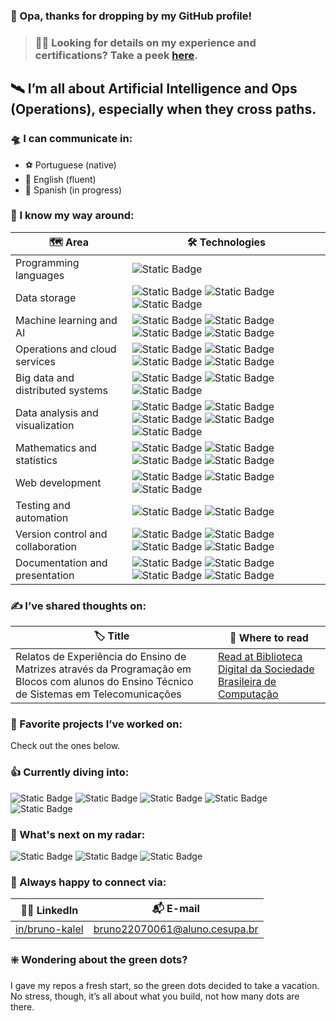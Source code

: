 ### 👋 Opa, thanks for dropping by my GitHub profile!

> ### 👨‍🚀 Looking for details on my experience and certifications? Take a peek [here](https://www.linkedin.com/in/bruno-kalel/details/experience/).

## 🛰️ I’m all about Artificial Intelligence and Ops (Operations), especially when they cross paths.

### 🛸 I can communicate in:
- ⚽️ Portuguese (native)
- 🦅 English (fluent)
- 🪭 Spanish (in progress)

### 🚀 I know my way around:
| 🗺️ Area | 🛠️ Technologies |
| - | - |
| Programming languages | ![Static Badge](https://img.shields.io/badge/python-%23ffffff?style=for-the-badge&logo=python&logoColor=white&labelColor=%233776AB) |
| Data storage | ![Static Badge](https://img.shields.io/badge/postgresql-%23ffffff?style=for-the-badge&logo=postgresql&logoColor=white&labelColor=%234169E1) ![Static Badge](https://img.shields.io/badge/mongodb-%23ffffff?style=for-the-badge&logo=mongodb&logoColor=white&labelColor=%2347A248) ![Static Badge](https://img.shields.io/badge/sqlalchemy-%23ffffff?style=for-the-badge&logo=sqlalchemy&logoColor=white&labelColor=%23D71F00) |
| Machine learning and AI | ![Static Badge](https://img.shields.io/badge/scikit--learn-%23ffffff?style=for-the-badge&logo=scikitlearn&logoColor=white&labelColor=%23F7931E) ![Static Badge](https://img.shields.io/badge/keras-%23ffffff?style=for-the-badge&logo=keras&logoColor=white&labelColor=%23D00000) ![Static Badge](https://img.shields.io/badge/tensorflow-%23ffffff?style=for-the-badge&logo=tensorflow&logoColor=white&labelColor=%23FF6F00) ![Static Badge](https://img.shields.io/badge/opencv-%23ffffff?style=for-the-badge&logo=opencv&logoColor=white&labelColor=%235C3EE8) |
| Operations and cloud services | ![Static Badge](https://img.shields.io/badge/docker-%23ffffff?style=for-the-badge&logo=docker&logoColor=white&labelColor=%232496ED) ![Static Badge](https://img.shields.io/badge/microsoft%20azure-%23ffffff?style=for-the-badge) ![Static Badge](https://img.shields.io/badge/amazon%20web%20services-%23ffffff?style=for-the-badge&logo=amazonwebservices&logoColor=white&labelColor=%23232F3E) ![Static Badge](https://img.shields.io/badge/apache%20airflow-%23ffffff?style=for-the-badge&logo=apacheairflow&logoColor=white&labelColor=%23017CEE) |
| Big data and distributed systems | ![Static Badge](https://img.shields.io/badge/databricks-%23ffffff?style=for-the-badge&logo=databricks&logoColor=white&labelColor=%23FF3621) ![Static Badge](https://img.shields.io/badge/apache%20spark-%23ffffff?style=for-the-badge&logo=apachespark&logoColor=white&labelColor=%23E25A1C) ![Static Badge](https://img.shields.io/badge/apache%20parquet-%23ffffff?style=for-the-badge&logo=apacheparquet&logoColor=white&labelColor=%2350ABF1) |
| Data analysis and visualization | ![Static Badge](https://img.shields.io/badge/pandas-%23ffffff?style=for-the-badge&logo=pandas&logoColor=white&labelColor=%23150458) ![Static Badge](https://img.shields.io/badge/geopandas-%23ffffff?style=for-the-badge&logo=geopandas&logoColor=white&labelColor=%23139C5A) ![Static Badge](https://img.shields.io/badge/matplotlib-%23ffffff?style=for-the-badge) ![Static Badge](https://img.shields.io/badge/seaborn-%23ffffff?style=for-the-badge) ![Static Badge](https://img.shields.io/badge/plotly-%23ffffff?style=for-the-badge&logo=plotly&logoColor=white&labelColor=%233F4F75) |
| Mathematics and statistics | ![Static Badge](https://img.shields.io/badge/numpy-%23ffffff?style=for-the-badge&logo=numpy&logoColor=white&labelColor=%23013243) ![Static Badge](https://img.shields.io/badge/sympy-%23ffffff?style=for-the-badge&logo=sympy&logoColor=white&labelColor=%233B5526) ![Static Badge](https://img.shields.io/badge/scipy-%23ffffff?style=for-the-badge&logo=scipy&logoColor=white&labelColor=%238CAAE6) ![Static Badge](https://img.shields.io/badge/statsmodels-%23ffffff?style=for-the-badge) |
| Web development | ![Static Badge](https://img.shields.io/badge/flask-%23ffffff?style=for-the-badge&logo=flask&logoColor=white&labelColor=%23000000) ![Static Badge](https://img.shields.io/badge/fastapi-%23ffffff?style=for-the-badge&logo=fastapi&logoColor=white&labelColor=%23009688) ![Static Badge](https://img.shields.io/badge/jinja-%23ffffff?style=for-the-badge&logo=jinja&logoColor=white&labelColor=%23B41717) |
| Testing and automation | ![Static Badge](https://img.shields.io/badge/pytest-%23ffffff?style=for-the-badge&logo=pytest&logoColor=white&labelColor=%230A9EDC) ![Static Badge](https://img.shields.io/badge/selenium-%23ffffff?style=for-the-badge&logo=selenium&logoColor=white&labelColor=%2343B02A) |
| Version control and collaboration | ![Static Badge](https://img.shields.io/badge/git-%23ffffff?style=for-the-badge&logo=git&logoColor=white&labelColor=%23F05032) ![Static Badge](https://img.shields.io/badge/slack-%23ffffff?style=for-the-badge&logo=slack&logoColor=white&labelColor=%234A154B) ![Static Badge](https://img.shields.io/badge/trello-%23ffffff?style=for-the-badge&logo=trello&logoColor=white&labelColor=%230052CC) ![Static Badge](https://img.shields.io/badge/overleaf-%23ffffff?style=for-the-badge&logo=overleaf&logoColor=white&labelColor=%2347A141) |
| Documentation and presentation | ![Static Badge](https://img.shields.io/badge/streamlit-%23ffffff?style=for-the-badge&logo=streamlit&logoColor=white&labelColor=%23FF4B4B) ![Static Badge](https://img.shields.io/badge/markdown-%23ffffff?style=for-the-badge&logo=markdown&logoColor=white&labelColor=%23000000) ![Static Badge](https://img.shields.io/badge/canva-%23ffffff?style=for-the-badge&logo=canva&logoColor=white&labelColor=%2300C4CC) ![Static Badge](https://img.shields.io/badge/latex-%23ffffff?style=for-the-badge&logo=latex&logoColor=white&labelColor=%23008080) |

### ✍️ I’ve shared thoughts on:
| 🏷️ Title | 📍 Where to read |
| - | - |
| Relatos de Experiência do Ensino de Matrizes através da Programação em Blocos com alunos do Ensino Técnico de Sistemas em Telecomunicações | [Read at Biblioteca Digital da Sociedade Brasileira de Computação](https://sol.sbc.org.br/index.php/encompif/article/view/7218) |

### 🤌 Favorite projects I’ve worked on:
Check out the ones below.

### 👍 Currently diving into:
![Static Badge](https://img.shields.io/badge/pytorch-%23ffffff?style=for-the-badge&logo=pytorch&logoColor=white&labelColor=%23EE4C2C)
![Static Badge](https://img.shields.io/badge/bert%20encoder--only%20transformer-%23ffffff?style=for-the-badge&logo=google&logoColor=white&labelColor=%234285F4)
![Static Badge](https://img.shields.io/badge/gpt%20decoder--only%20transformer-%23ffffff?style=for-the-badge&logo=openai&logoColor=white&labelColor=%23412991)
![Static Badge](https://img.shields.io/badge/t5%20encoder--decoder%20transformer-%23ffffff?style=for-the-badge&logo=google&logoColor=white&labelColor=%234285F4)
![Static Badge](https://img.shields.io/badge/hugging%20face-%23ffffff?style=for-the-badge&logo=huggingface&logoColor=black&labelColor=%23FFD21E)

### 💪 What's next on my radar:
![Static Badge](https://img.shields.io/badge/github%20actions-%23ffffff?style=for-the-badge&logo=githubactions&logoColor=white&labelColor=%232088FF) ![Static Badge](https://img.shields.io/badge/mlflow-%23ffffff?style=for-the-badge&logo=mlflow&logoColor=white&labelColor=%230194E2) ![Static Badge](https://img.shields.io/badge/terraform-%23ffffff?style=for-the-badge&logo=terraform&logoColor=white&labelColor=%23844FBA)

### 🦉 Always happy to connect via:
| 👨‍💼 LinkedIn | 📬 E-mail |
| - | - |
| [in/bruno-kalel](https://www.linkedin.com/in/bruno-kalel/) | [bruno22070061@aluno.cesupa.br](mailto:bruno22070061@aluno.cesupa.br) |

### ❇️ Wondering about the green dots?
I gave my repos a fresh start, so the green dots decided to take a vacation. No stress, though, it’s all about what you build, not how many dots are there.

